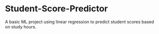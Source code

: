 # Student-Score-Predictor
A basic ML project using linear regression to predict student scores based on study hours.
